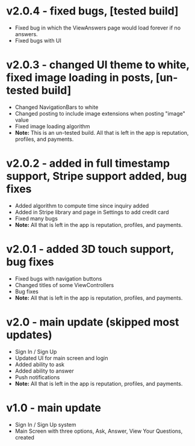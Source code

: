 # v2.0.4 - fixed bugs, [tested build]
- Fixed bug in which the ViewAnswers page would load forever if no answers.
- Fixed bugs with UI

# v2.0.3 - changed UI theme to white, fixed image loading in posts, [un-tested build]
- Changed NavigationBars to white
- Changed posting to include image extensions when posting "image" value
- Fixed image loading algorithm
- **Note:** This is an un-tested build. All that is left in the app is reputation, profiles, and payments.

# v2.0.2 - added in full timestamp support, Stripe support added, bug fixes
- Added algorithm to compute time since inquiry added
- Added in Stripe library and page in Settings to add credit card
- Fixed many bugs
- **Note:** All that is left in the app is reputation, profiles, and payments.

# v2.0.1 - added 3D touch support, bug fixes
- Fixed bugs with navigation buttons
- Changed titles of some ViewControllers
- Bug fixes
- **Note:** All that is left in the app is reputation, profiles, and payments.

# v2.0 - main update (skipped most updates)
- Sign In / Sign Up
- Updated UI for main screen and login
- Added ability to ask 
- Added ability to answer
- Push notifications
- **Note:** All that is left in the app is reputation, profiles, and payments.

# v1.0 - main update
- Sign In / Sign Up system
- Main Screen with three options, Ask, Answer, View Your Questions, created
